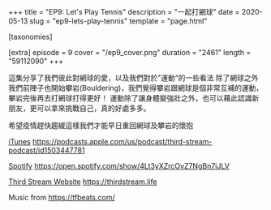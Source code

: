 +++
title = "EP9: Let's Play Tennis"
description = "一起打網球"
date = 2020-05-13
slug = "ep9-lets-play-tennis"
template = "page.html"

[taxonomies]

[extra]
episode = 9
cover = "/ep9_cover.png"
duration = "2461"
length = "59112090"
+++

這集分享了我們彼此對網球的愛，以及我們對於"運動“的一些看法
除了網球之外我們前陣子也開始攀岩(Bouldering)，我們覺得攀岩跟網球是個非常互補的運動，攀岩完後再去打網球打得更好！
運動除了讓身體變強壯之外，也可以藉此認識新朋友，更可以拿來挑戰自己，真的好處多多。

<!-- more -->

希望疫情趕快趨緩這樣我們才能早日重回網球及攀岩的懷抱

[iTunes](https://podcasts.apple.com/us/podcast/third-stream-podcast/id1503447781)
https://podcasts.apple.com/us/podcast/third-stream-podcast/id1503447781

[Spotify](https://open.spotify.com/show/4Lt3yXZrcOvZ7NgBn7iJLV)
https://open.spotify.com/show/4Lt3yXZrcOvZ7NgBn7iJLV

[Third Stream Website](https://thirdstream.life)
https://thirdstream.life

Music from https://tfbeats.com/
